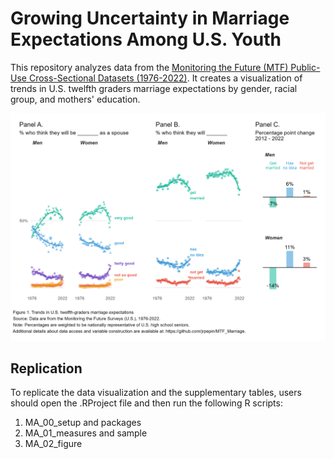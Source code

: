 # Growing Uncertainty in Marriage Expectations Among U.S. Youth

This repository analyzes data from the [Monitoring the Future (MTF) Public-Use Cross-Sectional Datasets (1976-2022)](https://www.icpsr.umich.edu/web/ICPSR/series/35). It creates a visualization of trends in U.S. twelfth graders marriage expectations by gender, racial group, and mothers' education.

![Figure of U.S. twelfth graders marriage expectations](https://github.com/jrpepin/MTF_Marriage/blob/main/marfig.png)

<p>

## Replication

To replicate the data visualization and the supplementary tables, users should open the .RProject file and then run the following R scripts:

1.  MA_00_setup and packages
2.  MA_01_measures and sample
3.  MA_02_figure

